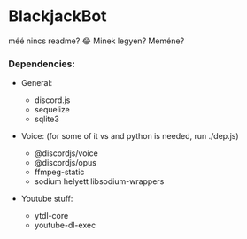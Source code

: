 # BlackjackBot

méé nincs readme? 😂
Minek legyen?
Meméne?

### Dependencies:
- General:
    - discord.js
    - sequelize
    - sqlite3
- Voice: (for some of it vs and python is needed, run ./dep.js)
    - @discordjs/voice
    - @discordjs/opus
    - ffmpeg-static
    - sodium helyett libsodium-wrappers

- Youtube stuff:
    - ytdl-core
    - youtube-dl-exec